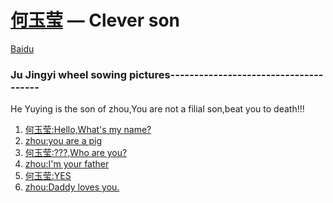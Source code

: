 [何玉莹](http://zzhou.3vdo.club) — Clever son
==================================================

[Baidu](#)

### Ju Jingyi wheel sowing pictures--------------------------------------

 He Yuying is the son of zhou,You are not a filial son,beat you to death!!!


1. [何玉莹:Hello,What's my name?](#)
2. [zhou:you are a pig](#)
3. [何玉莹:???,Who are you?](#)
4. [zhou:I'm your father](#)
5. [何玉莹:YES](#)
6. [zhou:Daddy loves you.](#)



